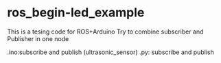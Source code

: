 # ros_begin-led_example
This is a tesing code for ROS+Arduino
Try to combine subscriber and Publisher in one node

.ino:subscribe <led brightness> and publish <distance> (ultrasonic_sensor)
.py: subscribe <distance> and publish <led brightness>

